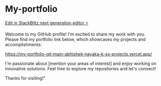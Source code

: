 # My-portfolio

[Edit in StackBlitz next generation editor ⚡️](https://stackblitz.com/~/github.com/AbhishekChamarajanagar/My-portfolio)


Welcome to my GitHub profile! I'm excited to share my work with you. Please find my portfolio link below, which showcases my projects and accomplishments:

https://my-portfolio-git-main-abhishek-nayaka-k-ss-projects.vercel.app/

I'm passionate about [mention your areas of interest] and enjoy working on innovative solutions. Feel free to explore my repositories and let's connect!

Thanks for visiting!"
